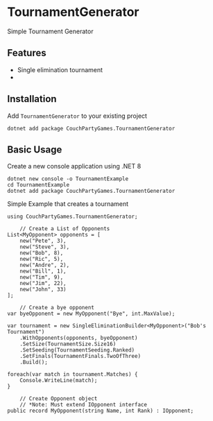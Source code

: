 # TournamentGenerator
Simple Tournament Generator 




## Features

- Single elimination tournament 
- 


## Installation

Add `TournamentGenerator` to your existing project
```
dotnet add package CouchPartyGames.TournamentGenerator
```


## Basic Usage

Create a new console application using .NET 8
```
dotnet new console -o TournamentExample
cd TournamentExample
dotnet add package CouchPartyGames.TournamentGenerator
```


Simple Example that creates a tournament
```
using CouchPartyGames.TournamentGenerator;

	// Create a List of Opponents
List<MyOpponent> opponents = [
    new("Pete", 3),
    new("Steve", 3),
    new("Bob", 8),
    new("Ric", 5),
    new("Andre", 2),
    new("Bill", 1),
    new("Tim", 9),
	new("Jim", 22),
	new("John", 33)
];

	// Create a bye opponent
var byeOpponent = new MyOpponent("Bye", int.MaxValue);

var tournament = new SingleEliminationBuilder<MyOpponent>("Bob's Tournament")
    .WithOpponents(opponents, byeOpponent)
    .SetSize(TournamentSize.Size16)
    .SetSeeding(TournamentSeeding.Ranked)
    .SetFinals(TournamentFinals.TwoOfThree)
    .Build();

foreach(var match in tournament.Matches) {
    Console.WriteLine(match);
}

    // Create Opponent object
    // *Note: Must extend IOpponent interface
public record MyOpponent(string Name, int Rank) : IOpponent;
```
